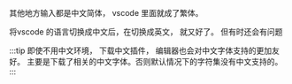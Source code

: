 其他地方输入都是中文简体， vscode 里面就成了繁体。

将vscode 的语言切换成中文后，在切换成英文， 就又好了。 但有时还会有问题

:::tip
即使不用中文环境， 下载中文插件， 编辑器也会对中文字体支持的更加友好。 主要是下载了相关的中文字体。否则默认情况下的字符集没有中文支持的。
:::